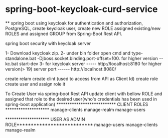 # spring-boot-keycloak-curd-service
** spring boot using keycloak for authentication and authorization, PostgreSQL, create keycloak user, create new ROLE assigned existing/new ROLES and assigned GROUP from Spring-Boot Rest API.

spring boot security with keycloak server

1- Download keycloak zip.
2- under bin folder open cmd and type- standalone.bat -Djboss.socket.binding.port-offset=100.
for higher version -- kc.bat start-dev
3- for keycloak server -----  http://localhost:8180
for higher version(> 19) server port ------ http://localhost:8080/

create relam
create clint (used to access from API as Client Id)
create role
create user and assign role it

To Create User via spring-boot Rest API
update client with bellow ROLE and assigned that role to the desired user(who's credentials has been used in 
             spring-boot application)
*************************** CLIENT ROLES ********************
manage-clients
manage-realm
manage-users

******************** USER AS ADMIN ROLE***************************
manage-users
manage-clients
manage-realm